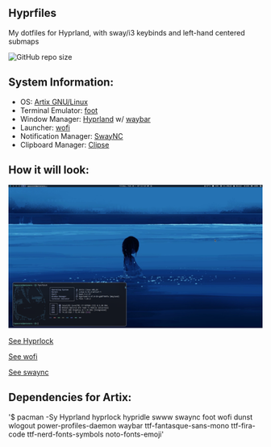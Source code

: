 ## Hyprfiles

My dotfiles for Hyprland, with sway/i3 keybinds and left-hand centered submaps

![GitHub repo size](https://img.shields.io/github/repo-size/fleshguard/hyprfiles?style=for-the-badge&label=Size&labelColor=393e64&color=7579a8)
## System Information:
* OS: [Artix GNU/Linux](https://artixlinux.org/)
* Terminal Emulator: [foot](https://wiki.archlinux.org/title/Foot)
* Window Manager: [Hyprland](https://hyprland.org/) w/ [waybar](https://man.archlinux.org/man/waybar.5.en)
* Launcher: [wofi](https://man.archlinux.org/man/wofi.1)
* Notification Manager: [SwayNC](https://github.com/ErikReider/SwayNotificationCenter)
* Clipboard Manager: [Clipse](https://github.com/savedra1/clipse)
## How it will look:
![img](Github/20250228_07h11m10s_grim.png)

[See Hyprlock](Github/20250302_10h53m52s_grim.png)

[See wofi](Github/20250322_14h10m54s_grim.png)

[See swaync](Github/20250322_14h07m44s_grim.png)
## Dependencies for Artix:
'$ pacman -Sy Hyprland hyprlock hypridle swww swaync foot wofi dunst wlogout power-profiles-daemon waybar ttf-fantasque-sans-mono ttf-fira-code ttf-nerd-fonts-symbols noto-fonts-emoji'
